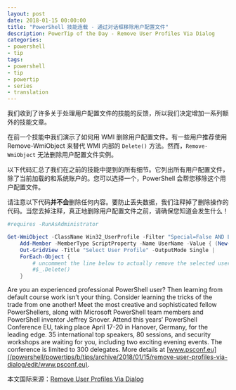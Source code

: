 ```yaml
---
layout: post
date: 2018-01-15 00:00:00
title: "PowerShell 技能连载 - 通过对话框移除用户配置文件"
description: PowerTip of the Day - Remove User Profiles Via Dialog
categories:
- powershell
- tip
tags:
- powershell
- tip
- powertip
- series
- translation
---
```

我们收到了许多关于处理用户配置文件的技能的反馈，所以我们决定增加一系列额外的技能文章。

在前一个技能中我们演示了如何用 WMI 删除用户配置文件。有一些用户推荐使用 Remove-WmiObject 来替代 WMI 内部的 `Delete()` 方法。然而，`Remove-WmiObject` 无法删除用户配置文件实例。

以下代码汇总了我们在之前的技能中提到的所有细节。它列出所有用户配置文件，除了当前加载的和系统账户的。您可以选择一个，PowerShell 会帮您移除这个用户配置文件。

请注意以下代码**并不会**删除任何内容。要防止丢失数据，我们注释掉了删除操作的代码。当您去掉注释，真正地删除用户配置文件之前，请确保您知道会发生什么！

```powershell
#requires -RunAsAdministrator

Get-WmiObject -ClassName Win32_UserProfile -Filter "Special=False AND Loaded=False" |
    Add-Member -MemberType ScriptProperty -Name UserName -Value { (New-Object System.Security.Principal.SecurityIdentifier($this.Sid)).Translate([System.Security.Principal.NTAccount]).Value } -PassThru |
    Out-GridView -Title "Select User Profile" -OutputMode Single |
    ForEach-Object {
        # uncomment the line below to actually remove the selected user profile!
        #$_.Delete()
    }
```

Are you an experienced professional PowerShell user? Then learning from default course work isn’t your thing. Consider learning the tricks of the trade from one another! Meet the most creative and sophisticated fellow PowerShellers, along with Microsoft PowerShell team members and PowerShell inventor Jeffrey Snover. Attend this years’ PowerShell Conference EU, taking place April 17-20 in Hanover, Germany, for the leading edge. 35 international top speakers, 80 sessions, and security workshops are waiting for you, including two exciting evening events. The conference is limited to 300 delegates. More details at [www.psconf.eu](/powershell/powertips/b/tips/archive/2018/01/15/remove-user-profiles-via-dialog/edit/www.psconf.eu).

<!--more-->
本文国际来源：[Remove User Profiles Via Dialog](http://community.idera.com/powershell/powertips/b/tips/posts/remove-user-profiles-via-dialog)
